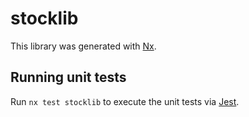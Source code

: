 # stocklib

This library was generated with [Nx](https://nx.dev).

## Running unit tests

Run `nx test stocklib` to execute the unit tests via [Jest](https://jestjs.io).

